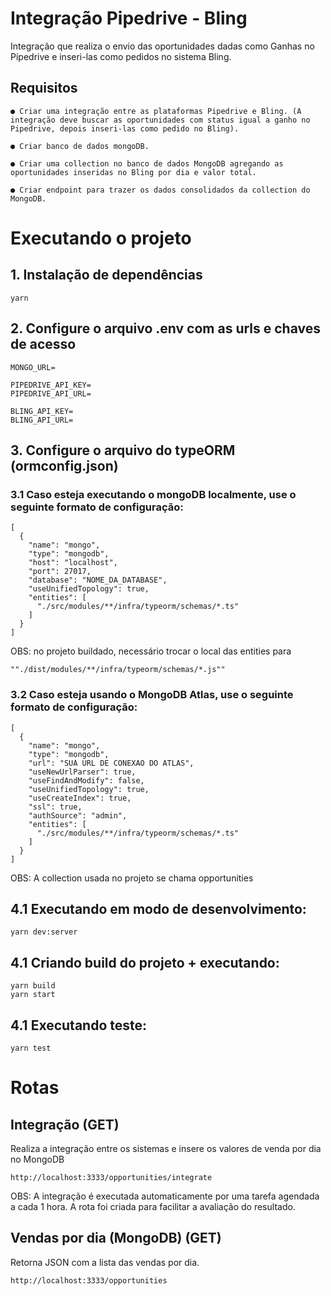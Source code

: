 # Integração Pipedrive - Bling

Integração que realiza o envio das oportunidades dadas como Ganhas no Pipedrive e inseri-las como pedidos no sistema Bling.


## Requisitos
```
● Criar uma integração entre as plataformas Pipedrive e Bling. (A integração deve buscar as oportunidades com status igual a ganho no Pipedrive, depois inseri-las como pedido no Bling).

● Criar banco de dados mongoDB.

● Criar uma collection no banco de dados MongoDB agregando as oportunidades inseridas no Bling por dia e valor total.

● Criar endpoint para trazer os dados consolidados da collection do MongoDB.
```

# Executando o projeto
## 1. Instalação de dependências
```
yarn
```

## 2. Configure o arquivo .env com as urls e chaves de acesso
```
MONGO_URL=

PIPEDRIVE_API_KEY=
PIPEDRIVE_API_URL=

BLING_API_KEY=
BLING_API_URL=
```

## 3. Configure o arquivo do typeORM (ormconfig.json)

### 3.1 Caso esteja executando o mongoDB localmente, use o seguinte formato de configuração:
```
[
  {
    "name": "mongo",
    "type": "mongodb",
    "host": "localhost",
    "port": 27017,
    "database": "NOME_DA_DATABASE",
    "useUnifiedTopology": true,
    "entities": [
      "./src/modules/**/infra/typeorm/schemas/*.ts"
    ]
  }
]
```
OBS: no projeto buildado, necessário trocar o local das entities para
```
""./dist/modules/**/infra/typeorm/schemas/*.js""
```

### 3.2 Caso esteja usando o MongoDB Atlas, use o seguinte formato de configuração:
```
[
  {
    "name": "mongo",
    "type": "mongodb",
    "url": "SUA URL DE CONEXAO DO ATLAS",
    "useNewUrlParser": true,
    "useFindAndModify": false,
    "useUnifiedTopology": true,
    "useCreateIndex": true, 
    "ssl": true,
    "authSource": "admin",
    "entities": [
      "./src/modules/**/infra/typeorm/schemas/*.ts"
    ]
  }
]
```
OBS: A collection usada no projeto se chama opportunities

## 4.1 Executando em modo de desenvolvimento:
```
yarn dev:server
``` 
## 4.1 Criando build do projeto + executando:
```
yarn build
yarn start
``` 
## 4.1 Executando teste:
```
yarn test
``` 

# Rotas
## Integração (GET)
Realiza a integração entre os sistemas e insere os valores de venda por dia no MongoDB
``` 
http://localhost:3333/opportunities/integrate
```

OBS: A integração é executada automaticamente por uma tarefa agendada a cada 1 hora. A rota foi criada para facilitar a avaliação do resultado.

## Vendas por dia (MongoDB) (GET)
Retorna JSON com a lista das vendas por dia.
``` 
http://localhost:3333/opportunities
```
